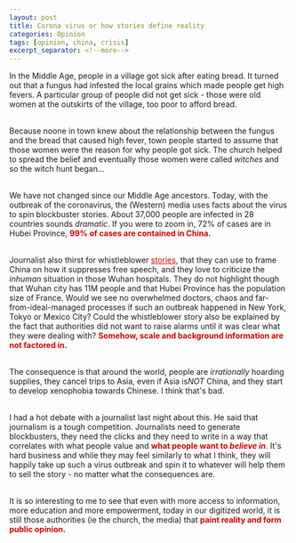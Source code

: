 ```yaml
---
layout: post
title: Corona virus or how stories define reality 
categories: Opinion
tags: [opinion, china, crisis]
excerpt_separator: <!--more-->
---
```


In the Middle Age, people in a village got sick after eating bread. It turned out that a fungus had infested the local grains which made people get high fevers. A particular group of people did not get sick - those were old women at the outskirts of the village, too poor to afford bread.

<br>Because noone in town knew about the relationship between the fungus and the bread that caused high fever, town people started to assume that those women were the reason for why people got sick. The church helped to spread the belief and eventually those women were called <em>witches</em> and so the witch hunt began...

<br>We have not changed since our Middle Age ancestors. Today, with the outbreak of the coronavirus, the (Western) media uses facts about the virus to spin blockbuster stories. <!--more-->About 37,000 people are infected in 28 countries sounds <em>dramatic</em>. If you were to zoom in, 72% of cases are in Hubei Province, <span style="color:#d40202; font-weight: bold">99% of cases are contained in China. </span>

<br>Journalist also thirst for whistleblower  <a href="https://www.spiegel.de/politik/ausland/coronavirus-entecker-li-wenliang-gestorben-ein-ganz-normaler-held-a-d85d19fc-5705-4484-bff8-3c53711e6d07" style="color: #d40202;font-weight: normal;text-decoration: underline;" target="_blank">stories</a>, that they can use to frame China on how it suppresses free speech, and they love to criticize the <em>inhuman</em> situation in those Wuhan hospitals. They do not highlight though that Wuhan city has 11M people and that Hubei Province has the population size of France. Would we see no overwhelmed doctors, chaos and far-from-ideal-managed processes if such an outbreak happened in New York, Tokyo or Mexico City? Could the whistleblower story also be explained by the fact that authorities did not want to raise alarms until it was clear what they were dealing with? <span style="color:#d40202; font-weight: bold">Somehow, scale and background information are not factored in.</span>

<br>The consequence is that around the world, people are <em>irrationally</em> hoarding supplies, they cancel trips to Asia, even if Asia is<em>NOT</em> China, and they start to develop xenophobia towards Chinese. I think that's bad.

<br>I had a hot debate with a journalist last night about this. He said that journalism is a tough competition. Journalists need to generate blockbusters, they need the clicks and they need to write in a way that correlates with what people value and <span style="color:#d40202; font-weight: bold">what people want to <em>believe in</em></span>. It's hard business and while they may feel similarly to what I think, they will happily take up such a virus outbreak and spin it to whatever will help them to sell the story - no matter what the consequences are. 

<br>It is so interesting to me to see that even with more access to information, more education and more empowerment, today in our digitized world, it is still those authorities (ie the church, the media) that <span style="color:#d40202; font-weight: bold">paint reality and form public opinion.</span>